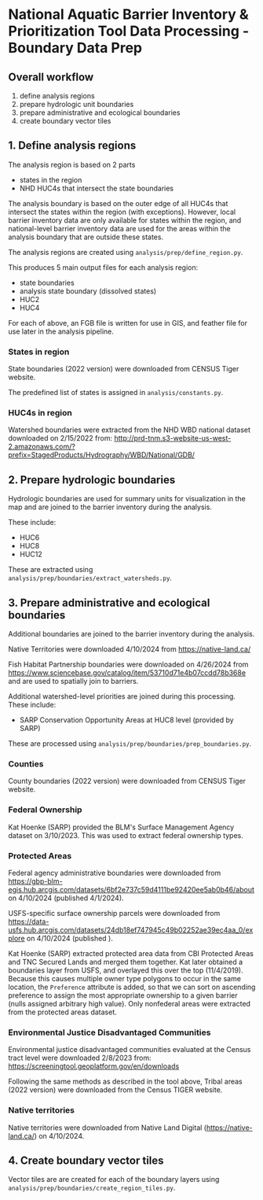 # National Aquatic Barrier Inventory & Prioritization Tool Data Processing - Boundary Data Prep

## Overall workflow

1. define analysis regions
2. prepare hydrologic unit boundaries
3. prepare administrative and ecological boundaries
4. create boundary vector tiles

## 1. Define analysis regions

The analysis region is based on 2 parts

- states in the region
- NHD HUC4s that intersect the state boundaries

The analysis boundary is based on the outer edge of all HUC4s that intersect
the states within the region (with exceptions). However, local barrier inventory
data are only available for states within the region, and national-level
barrier inventory data are used for the areas within the analysis boundary that
are outside these states.

The analysis regions are created using `analysis/prep/define_region.py`.

This produces 5 main output files for each analysis region:

- state boundaries
- analysis state boundary (dissolved states)
- HUC2
- HUC4

For each of above, an FGB file is written for use in GIS, and feather file
for use later in the analysis pipeline.

### States in region

State boundaries (2022 version) were downloaded from CENSUS Tiger website.

The predefined list of states is assigned in `analysis/constants.py`.

### HUC4s in region

Watershed boundaries were extracted from the NHD WBD national dataset downloaded
on 2/15/2022 from: http://prd-tnm.s3-website-us-west-2.amazonaws.com/?prefix=StagedProducts/Hydrography/WBD/National/GDB/

## 2. Prepare hydrologic boundaries

Hydrologic boundaries are used for summary units for visualization in the map
and are joined to the barrier inventory during the analysis.

These include:

- HUC6
- HUC8
- HUC12

These are extracted using `analysis/prep/boundaries/extract_watersheds.py`.

## 3. Prepare administrative and ecological boundaries

Additional boundaries are joined to the barrier inventory during the analysis.

Native Territories were downloaded 4/10/2024 from https://native-land.ca/

Fish Habitat Partnership boundaries were downloaded on 4/26/2024 from
https://www.sciencebase.gov/catalog/item/53710d71e4b07ccdd78b368e
and are used to spatially join to barriers.

Additional watershed-level priorities are joined during this processing. These
include:

- SARP Conservation Opportunity Areas at HUC8 level (provided by SARP)

These are processed using `analysis/prep/boundaries/prep_boundaries.py`.

### Counties

County boundaries (2022 version) were downloaded from CENSUS Tiger website.

### Federal Ownership

Kat Hoenke (SARP) provided the BLM's Surface Management Agency dataset on 3/10/2023.
This was used to extract federal ownership types.

### Protected Areas

Federal agency administrative boundaries were downloaded from https://gbp-blm-egis.hub.arcgis.com/datasets/6bf2e737c59d4111be92420ee5ab0b46/about
on 4/10/2024 (published 4/1/2024).

USFS-specific surface ownership parcels were downloaded from https://data-usfs.hub.arcgis.com/datasets/24db18ef747945c49b02252ae39ec4aa_0/explore
on 4/10/2024 (published ).

Kat Hoenke (SARP) extracted protected area data from CBI Protected Areas and TNC Secured Lands and merged them together. Kat later obtained a boundaries layer from USFS, and overlayed this over the top (11/4/2019). Because this causes multiple owner type polygons to occur in the same location, the `Preference` attribute is added, so that we can sort on ascending preference to assign the most appropriate ownership to a given barrier (nulls assigned arbitrary high value). Only nonfederal areas were
extracted from the protected areas dataset.

### Environmental Justice Disadvantaged Communities

Environmental justice disadvantaged communities evaluated at the Census tract level
were downloaded 2/8/2023 from: https://screeningtool.geoplatform.gov/en/downloads

Following the same methods as described in the tool above, Tribal areas (2022 version)
were downloaded from the Census TIGER website.

### Native territories

Native territories were downloaded from Native Land Digital (https://native-land.ca/)
on 4/10/2024.

## 4. Create boundary vector tiles

Vector tiles are are created for each of the boundary layers using `analysis/prep/boundaries/create_region_tiles.py`.

